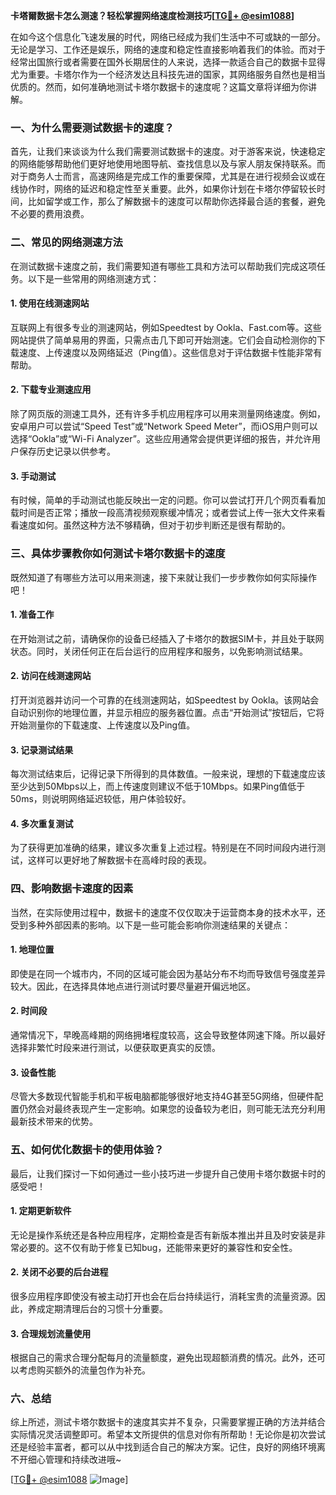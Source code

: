 **卡塔爾数据卡怎么测速？轻松掌握网络速度检测技巧[[TG💪+ @esim1088](https://t.me/s/esim1088)]**

在如今这个信息化飞速发展的时代，网络已经成为我们生活中不可或缺的一部分。无论是学习、工作还是娱乐，网络的速度和稳定性直接影响着我们的体验。而对于经常出国旅行或者需要在国外长期居住的人来说，选择一款适合自己的数据卡显得尤为重要。卡塔尔作为一个经济发达且科技先进的国家，其网络服务自然也是相当优质的。然而，如何准确地测试卡塔尔数据卡的速度呢？这篇文章将详细为你讲解。

### 一、为什么需要测试数据卡的速度？

首先，让我们来谈谈为什么我们需要测试数据卡的速度。对于游客来说，快速稳定的网络能够帮助他们更好地使用地图导航、查找信息以及与家人朋友保持联系。而对于商务人士而言，高速网络是完成工作的重要保障，尤其是在进行视频会议或在线协作时，网络的延迟和稳定性至关重要。此外，如果你计划在卡塔尔停留较长时间，比如留学或工作，那么了解数据卡的速度可以帮助你选择最合适的套餐，避免不必要的费用浪费。

### 二、常见的网络测速方法

在测试数据卡速度之前，我们需要知道有哪些工具和方法可以帮助我们完成这项任务。以下是一些常用的网络测速方式：

#### 1. 使用在线测速网站

互联网上有很多专业的测速网站，例如Speedtest by Ookla、Fast.com等。这些网站提供了简单易用的界面，只需点击几下即可开始测速。它们会自动检测你的下载速度、上传速度以及网络延迟（Ping值）。这些信息对于评估数据卡性能非常有帮助。

#### 2. 下载专业测速应用

除了网页版的测速工具外，还有许多手机应用程序可以用来测量网络速度。例如，安卓用户可以尝试“Speed Test”或“Network Speed Meter”，而iOS用户则可以选择“Ookla”或“Wi-Fi Analyzer”。这些应用通常会提供更详细的报告，并允许用户保存历史记录以供参考。

#### 3. 手动测试

有时候，简单的手动测试也能反映出一定的问题。你可以尝试打开几个网页看看加载时间是否正常；播放一段高清视频观察缓冲情况；或者尝试上传一张大文件来看看速度如何。虽然这种方法不够精确，但对于初步判断还是很有帮助的。

### 三、具体步骤教你如何测试卡塔尔数据卡的速度

既然知道了有哪些方法可以用来测速，接下来就让我们一步步教你如何实际操作吧！

#### 1. 准备工作

在开始测试之前，请确保你的设备已经插入了卡塔尔的数据SIM卡，并且处于联网状态。同时，关闭任何正在后台运行的应用程序和服务，以免影响测试结果。

#### 2. 访问在线测速网站

打开浏览器并访问一个可靠的在线测速网站，如Speedtest by Ookla。该网站会自动识别你的地理位置，并显示相应的服务器位置。点击“开始测试”按钮后，它将开始测量你的下载速度、上传速度以及Ping值。

#### 3. 记录测试结果

每次测试结束后，记得记录下所得到的具体数值。一般来说，理想的下载速度应该至少达到50Mbps以上，而上传速度则建议不低于10Mbps。如果Ping值低于50ms，则说明网络延迟较低，用户体验较好。

#### 4. 多次重复测试

为了获得更加准确的结果，建议多次重复上述过程。特别是在不同时间段内进行测试，这样可以更好地了解数据卡在高峰时段的表现。

### 四、影响数据卡速度的因素

当然，在实际使用过程中，数据卡的速度不仅仅取决于运营商本身的技术水平，还受到多种外部因素的影响。以下是一些可能会影响你测速结果的关键点：

#### 1. 地理位置

即使是在同一个城市内，不同的区域可能会因为基站分布不均而导致信号强度差异较大。因此，在选择具体地点进行测试时要尽量避开偏远地区。

#### 2. 时间段

通常情况下，早晚高峰期的网络拥堵程度较高，这会导致整体网速下降。所以最好选择非繁忙时段来进行测试，以便获取更真实的反馈。

#### 3. 设备性能

尽管大多数现代智能手机和平板电脑都能够很好地支持4G甚至5G网络，但硬件配置仍然会对最终表现产生一定影响。如果您的设备较为老旧，则可能无法充分利用最新技术带来的优势。

### 五、如何优化数据卡的使用体验？

最后，让我们探讨一下如何通过一些小技巧进一步提升自己使用卡塔尔数据卡时的感受吧！

#### 1. 定期更新软件

无论是操作系统还是各种应用程序，定期检查是否有新版本推出并且及时安装是非常必要的。这不仅有助于修复已知bug，还能带来更好的兼容性和安全性。

#### 2. 关闭不必要的后台进程

很多应用程序即使没有被主动打开也会在后台持续运行，消耗宝贵的流量资源。因此，养成定期清理后台的习惯十分重要。

#### 3. 合理规划流量使用

根据自己的需求合理分配每月的流量额度，避免出现超额消费的情况。此外，还可以考虑购买额外的流量包作为补充。

### 六、总结

综上所述，测试卡塔尔数据卡的速度其实并不复杂，只需要掌握正确的方法并结合实际情况灵活调整即可。希望本文所提供的信息对你有所帮助！无论你是初次尝试还是经验丰富者，都可以从中找到适合自己的解决方案。记住，良好的网络环境离不开细心管理和持续改进哦~

[[TG💪+ @esim1088](https://t.me/s/esim1088) ![Image](https://i.postimg.cc/4NQfJmqS/Snipaste-2025-05-13-00-14-12.png)]